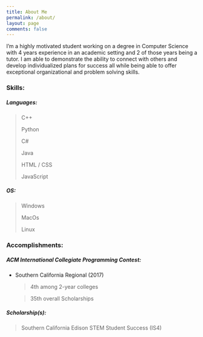 ```yaml
---
title: About Me
permalink: /about/
layout: page
comments: false
---
```


I’m a highly motivated student working on a degree in Computer Science with 4 years experience in an academic setting and 2 of those years being a tutor. I am able to demonstrate the ability to connect with others and develop individualized plans for success all while being able to offer exceptional organizational and problem solving skills.

<!-- He's a student from Banyuwangi, living in Jogjakarta. the blog for documentation about his programming 🎒 journey, running on jekyll, hosting on [now.sh](http://now.sh) and using his own theme, he name it <a href="https://github.com/piharpi/jekyll-klise" target="_blank" rel="noopener">klisé</a>, he also loves to learning web technology; but he often forgot, that a reason why him doing the writing.

If you have a question about him or else, just send a letter to him.

You can [report](http://github.com/piharpi/jekyll-klise/issues/new) if there is an broken link(s) or somethings else.

##### may u needs ✨ -->

### Skills:
##### Languages:
> <p style="text-align:left">C++</p>
> <p style="text-align:left"> Python</p>
> <p style="text-align:left">C#</p>
> <p style="text-align:left">Java</p>
> <p style="text-align:left">HTML / CSS</p>
> <p style="text-align:left">JavaScript</p>

##### OS:
> <p style="text-align:left">Windows</p>
> <p style="text-align:left">MacOs</p>
> <p style="text-align:left">Linux</p>

### Accomplishments:
##### ACM International Collegiate Programming Contest:
- Southern California Regional (2017)
    > <p style="text-align:left">4th among 2-year colleges</p>

    > <p style="text-align:left">35th overall Scholarships</p>

##### Scholarship(s):
> <p style="text-align:left">Southern California Edison STEM Student Success (IS4)</p>